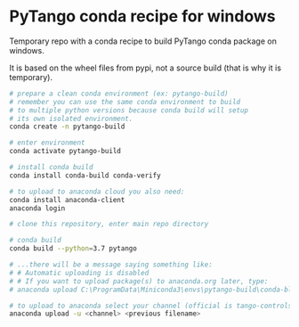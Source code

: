 # PyTango conda recipe for windows

Temporary repo with a conda recipe to build PyTango conda package on windows.

It is based on the wheel files from pypi, not a source build (that is why it is temporary).


```bash
# prepare a clean conda environment (ex: pytango-build)
# remember you can use the same conda environment to build 
# to multiple python versions because conda build will setup 
# its own isolated environment.
conda create -n pytango-build

# enter environment
conda activate pytango-build

# install conda build
conda install conda-build conda-verify

# to upload to anaconda cloud you also need:
conda install anaconda-client
anaconda login

# clone this repository, enter main repo directory 

# conda build
conda build --python=3.7 pytango

# ...there will be a message saying something like:
# # Automatic uploading is disabled
# # If you want to upload package(s) to anaconda.org later, type:
# anaconda upload C:\ProgramData\Miniconda3\envs\pytango-build\conda-bld\win-64\pytango-9.3.1.dev1-py37h39e3cac_1.tar.bz2

# to upload to anaconda select your channel (official is tango-controls):
anaconda upload -u <channel> <previous filename>
```